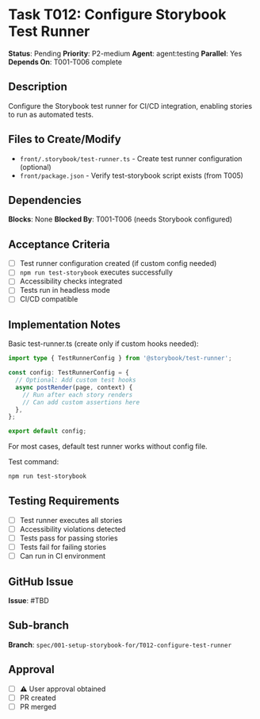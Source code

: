 # Task T012: Configure Storybook Test Runner

**Status**: Pending
**Priority**: P2-medium
**Agent**: agent:testing
**Parallel**: Yes
**Depends On**: T001-T006 complete

## Description

Configure the Storybook test runner for CI/CD integration, enabling stories to run as automated tests.

## Files to Create/Modify

- `front/.storybook/test-runner.ts` - Create test runner configuration (optional)
- `front/package.json` - Verify test-storybook script exists (from T005)

## Dependencies

**Blocks**: None
**Blocked By**: T001-T006 (needs Storybook configured)

## Acceptance Criteria

- [ ] Test runner configuration created (if custom config needed)
- [ ] `npm run test-storybook` executes successfully
- [ ] Accessibility checks integrated
- [ ] Tests run in headless mode
- [ ] CI/CD compatible

## Implementation Notes

Basic test-runner.ts (create only if custom hooks needed):

```typescript
import type { TestRunnerConfig } from '@storybook/test-runner';

const config: TestRunnerConfig = {
  // Optional: Add custom test hooks
  async postRender(page, context) {
    // Run after each story renders
    // Can add custom assertions here
  },
};

export default config;
```

For most cases, default test runner works without config file.

Test command:

```bash
npm run test-storybook
```

## Testing Requirements

- [ ] Test runner executes all stories
- [ ] Accessibility violations detected
- [ ] Tests pass for passing stories
- [ ] Tests fail for failing stories
- [ ] Can run in CI environment

## GitHub Issue

**Issue**: #TBD

## Sub-branch

**Branch**: `spec/001-setup-storybook-for/T012-configure-test-runner`

## Approval

- [ ] ⚠️ User approval obtained
- [ ] PR created
- [ ] PR merged
